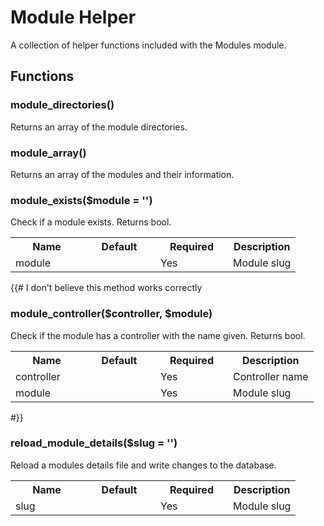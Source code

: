 # Module Helper

A collection of helper functions included with the Modules module.

## Functions


### module_directories()

Returns an array of the module directories.


### module_array()

Returns an array of the modules and their information.


### module_exists($module = '')

Check if a module exists. Returns bool.

<table cellpadding="0" cellspacing="0">
	<tbody>
		<tr>
			<th width="100">Name</th>
			<th width="100">Default</th>
			<th width="100">Required</th>
			<th>Description</th>
		</tr>
		<tr>
			<td>module</td>
			<td></td>
			<td>Yes</td>
			<td>Module slug</td>
		</tr>
	</tbody>
</table>

{{# I don't believe this method works correctly
### module_controller($controller, $module)

Check if the module has a controller with the name given. Returns bool.

<table cellpadding="0" cellspacing="0">
	<tbody>
		<tr>
			<th width="100">Name</th>
			<th width="100">Default</th>
			<th width="100">Required</th>
			<th>Description</th>
		</tr>
		<tr>
			<td>controller</td>
			<td></td>
			<td>Yes</td>
			<td>Controller name</td>
		</tr>
		<tr>
			<td>module</td>
			<td></td>
			<td>Yes</td>
			<td>Module slug</td>
		</tr>
	</tbody>
</table>
#}}

### reload\_module\_details($slug = '')

Reload a modules details file and write changes to the database.

<table cellpadding="0" cellspacing="0">
	<tbody>
		<tr>
			<th width="100">Name</th>
			<th width="100">Default</th>
			<th width="100">Required</th>
			<th>Description</th>
		</tr>
		<tr>
			<td>slug</td>
			<td></td>
			<td>Yes</td>
			<td>Module slug</td>
		</tr>
	</tbody>
</table>